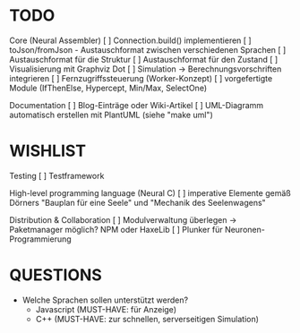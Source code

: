 TODO
====

Core (Neural Assembler)
[ ] Connection.build() implementieren
[ ] toJson/fromJson - Austauschformat zwischen verschiedenen Sprachen
	[ ] Austauschformat für die Struktur
	[ ] Austauschformat für den Zustand
[ ] Visualisierung mit Graphviz Dot
[ ] Simulation -> Berechnungsvorschriften integrieren
	[ ] Fernzugriffssteuerung (Worker-Konzept)
[ ] vorgefertigte Module (IfThenElse, Hypercept, Min/Max, SelectOne)

Documentation
[ ] Blog-Einträge oder Wiki-Artikel
[ ] UML-Diagramm automatisch erstellen mit PlantUML (siehe "make uml")

WISHLIST
========

Testing
[ ] Testframework

High-level programming language (Neural C)
[ ] imperative Elemente gemäß Dörners "Bauplan für eine Seele" und "Mechanik des Seelenwagens"

Distribution & Collaboration
[ ] Modulverwaltung überlegen -> Paketmanager möglich? NPM oder HaxeLib
[ ] Plunker für Neuronen-Programmierung

QUESTIONS
=========

* Welche Sprachen sollen unterstützt werden?
	* Javascript (MUST-HAVE: für Anzeige)
	* C++ (MUST-HAVE: zur schnellen, serverseitigen Simulation)